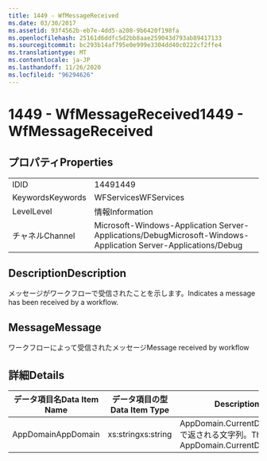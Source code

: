 ```yaml
---
title: 1449 - WfMessageReceived
ms.date: 03/30/2017
ms.assetid: 93f4562b-eb7e-4dd5-a208-9b6420f198fa
ms.openlocfilehash: 25161d6ddfc5d2bb8aae259043d793ab89417133
ms.sourcegitcommit: bc293b14af795e0e999e3304dd40c0222cf2ffe4
ms.translationtype: MT
ms.contentlocale: ja-JP
ms.lasthandoff: 11/26/2020
ms.locfileid: "96294626"
---
```

# <a name="1449---wfmessagereceived"></a><span data-ttu-id="7cb89-102">1449 - WfMessageReceived</span><span class="sxs-lookup"><span data-stu-id="7cb89-102">1449 - WfMessageReceived</span></span>

## <a name="properties"></a><span data-ttu-id="7cb89-103">プロパティ</span><span class="sxs-lookup"><span data-stu-id="7cb89-103">Properties</span></span>  
  
|||  
|-|-|  
|<span data-ttu-id="7cb89-104">ID</span><span class="sxs-lookup"><span data-stu-id="7cb89-104">ID</span></span>|<span data-ttu-id="7cb89-105">1449</span><span class="sxs-lookup"><span data-stu-id="7cb89-105">1449</span></span>|  
|<span data-ttu-id="7cb89-106">Keywords</span><span class="sxs-lookup"><span data-stu-id="7cb89-106">Keywords</span></span>|<span data-ttu-id="7cb89-107">WFServices</span><span class="sxs-lookup"><span data-stu-id="7cb89-107">WFServices</span></span>|  
|<span data-ttu-id="7cb89-108">Level</span><span class="sxs-lookup"><span data-stu-id="7cb89-108">Level</span></span>|<span data-ttu-id="7cb89-109">情報</span><span class="sxs-lookup"><span data-stu-id="7cb89-109">Information</span></span>|  
|<span data-ttu-id="7cb89-110">チャネル</span><span class="sxs-lookup"><span data-stu-id="7cb89-110">Channel</span></span>|<span data-ttu-id="7cb89-111">Microsoft-Windows-Application Server-Applications/Debug</span><span class="sxs-lookup"><span data-stu-id="7cb89-111">Microsoft-Windows-Application Server-Applications/Debug</span></span>|  
  
## <a name="description"></a><span data-ttu-id="7cb89-112">Description</span><span class="sxs-lookup"><span data-stu-id="7cb89-112">Description</span></span>  

 <span data-ttu-id="7cb89-113">メッセージがワークフローで受信されたことを示します。</span><span class="sxs-lookup"><span data-stu-id="7cb89-113">Indicates a message has been received by a workflow.</span></span>  
  
## <a name="message"></a><span data-ttu-id="7cb89-114">Message</span><span class="sxs-lookup"><span data-stu-id="7cb89-114">Message</span></span>  

 <span data-ttu-id="7cb89-115">ワークフローによって受信されたメッセージ</span><span class="sxs-lookup"><span data-stu-id="7cb89-115">Message received by workflow</span></span>  
  
## <a name="details"></a><span data-ttu-id="7cb89-116">詳細</span><span class="sxs-lookup"><span data-stu-id="7cb89-116">Details</span></span>  
  
|<span data-ttu-id="7cb89-117">データ項目名</span><span class="sxs-lookup"><span data-stu-id="7cb89-117">Data Item Name</span></span>|<span data-ttu-id="7cb89-118">データ項目の型</span><span class="sxs-lookup"><span data-stu-id="7cb89-118">Data Item Type</span></span>|<span data-ttu-id="7cb89-119">Description</span><span class="sxs-lookup"><span data-stu-id="7cb89-119">Description</span></span>|  
|--------------------|--------------------|-----------------|  
|<span data-ttu-id="7cb89-120">AppDomain</span><span class="sxs-lookup"><span data-stu-id="7cb89-120">AppDomain</span></span>|<span data-ttu-id="7cb89-121">xs:string</span><span class="sxs-lookup"><span data-stu-id="7cb89-121">xs:string</span></span>|<span data-ttu-id="7cb89-122">AppDomain.CurrentDomain.FriendlyName で返される文字列。</span><span class="sxs-lookup"><span data-stu-id="7cb89-122">The string returned by AppDomain.CurrentDomain.FriendlyName.</span></span>|
